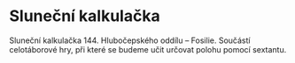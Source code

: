 # Sluneční kalkulačka

Sluneční kalkulačka 144. Hlubočepského oddílu – Fosilie. Součástí celotáborové hry, při které se budeme učit určovat polohu pomocí sextantu.